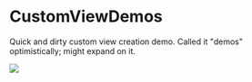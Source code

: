 # CustomViewDemos
Quick and dirty custom view creation demo. Called it "demos" optimistically; might expand on it.

![](http://jammy.io/images/foo_bar_clear.gif)

